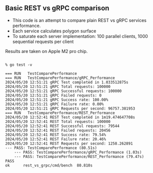 ## Basic REST vs gRPC comparison

* This code is an attempt to compare plain REST vs gRPC services performance.
* Each service calculates polygon surface
* To saturate each server implementation: 100 parallel clients, 1000 sequential requests per client


Results are taken on Apple M2 pro chip. 
```shell

% go test -v

=== RUN   TestComparePerformance
=== RUN   TestComparePerformance/gRPC_Performance
2024/05/20 12:51:21 gRPC Test completed in 1.033512875s
2024/05/20 12:51:21 gRPC Total requests: 100000
2024/05/20 12:51:21 gRPC Successful requests: 100000
2024/05/20 12:51:21 gRPC Failed requests: 0
2024/05/20 12:51:21 gRPC Success rate: 100.00%
2024/05/20 12:51:21 gRPC Failure rate: 0.00%
2024/05/20 12:51:21 gRPC Requests per second: 96757.381953
=== RUN   TestComparePerformance/REST_Performance
2024/05/20 12:52:41 REST Test completed in 1m19.474647708s
2024/05/20 12:52:41 REST Total requests: 100000
2024/05/20 12:52:41 REST Successful requests: 79544
2024/05/20 12:52:41 REST Failed requests: 20456
2024/05/20 12:52:41 REST Success rate: 79.54%
2024/05/20 12:52:41 REST Failure rate: 20.46%
2024/05/20 12:52:41 REST Requests per second: 1258.262891
--- PASS: TestComparePerformance (80.51s)
    --- PASS: TestComparePerformance/gRPC_Performance (1.03s)
    --- PASS: TestComparePerformance/REST_Performance (79.47s)
PASS
ok  	rest_vs_grpc/cmd/bench	80.810s

```